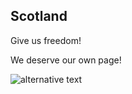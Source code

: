 ## Scotland

Give us freedom!

We deserve our own page!

![alternative text](https://github.com/Shiobhan/git-collaboration/blob/master/freedom.jpg?raw=true)


